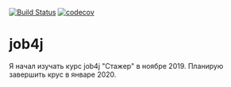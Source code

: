 [![Build Status](https://travis-ci.org/markdrrr/job4j.svg?branch=master)](https://travis-ci.org/markdrrr/job4j)
[![codecov](https://codecov.io/gh/markdrrr/job4j/branch/master/graph/badge.svg)](https://codecov.io/gh/markdrrr/job4j)
# job4j

Я начал изучать курс job4j "Стажер" в ноябре 2019. Планирую завершить крус в январе 2020.